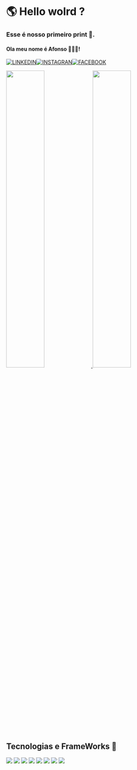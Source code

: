 # 🌎 Hello wolrd ? 
### Esse é nosso primeiro print 🐾.
#### Ola meu nome é Afonso 👋🏻😀!


[![LINKEDIN](https://img.shields.io/badge/LinkedIn-0077B5?style=for-the-badge&logo=linkedin&logoColor=white)](https://www.linkedin.com/in/afonso-silva-09b63b272?utm_source=share&utm_campaign=share_via&utm_content=profile&utm_medium=android_app)[![INSTAGRAN](https://img.shields.io/badge/Instagram-E4405F?style=for-the-badge&logo=instagram&logoColor=white)](https://www.instagram.com/afonsos_s?utm_source=qr&igsh=MXEzbXBhdGNwMGt4aw==)[![FACEBOOK](https://img.shields.io/badge/Facebook-1877F2?style=for-the-badge&logo=facebook&logoColor=white)](https://www.facebook.com/profile.php?id=100073600873274&locale=pt_BR)

<div align="start">
  <a href="https://github.com/Afonso-Front-End/github-readme-stats">
    <img width="45%" src="https://github-readme-stats.vercel.app/api?username=Afonso-Front-End" />
  </a>
  <a href="https://github.com/Afonso-Front-End/convoychat">
    <img width="45%" src="https://github-readme-stats.vercel.app/api/top-langs?username=Afonso-Front-End&layout=compact&langs_count=8&card_width=320" />
  </a>
</div>

## Tecnologias e FrameWorks 🚀

<div>
  <img src="https://img.shields.io/badge/HTML5-E34F26?style=for-the-badge&logo=html5&logoColor=white"/>
  <img src="https://img.shields.io/badge/CSS3-1572B6?style=for-the-badge&logo=css3&logoColor=white"/>
  <img src="https://img.shields.io/badge/JavaScript-F7DF1E?style=for-the-badge&logo=javascript&logoColor=black"/>
  <img src="https://img.shields.io/badge/Node.js-43853D?style=for-the-badge&logo=node.js&logoColor=white"/>
  <img src="https://img.shields.io/badge/Express.js-404D59?style=for-the-badge"/>
  <img src="https://img.shields.io/badge/React-20232A?style=for-the-badge&logo=react&logoColor=61DAFB"/>
  <img src="https://img.shields.io/badge/MySQL-00000F?style=for-the-badge&logo=mysql&logoColor=white"/>
  <img src="https://img.shields.io/badge/json%20web%20tokens-323330?style=for-the-badge&logo=json-web-tokens&logoColor=pink"/>
</div>


